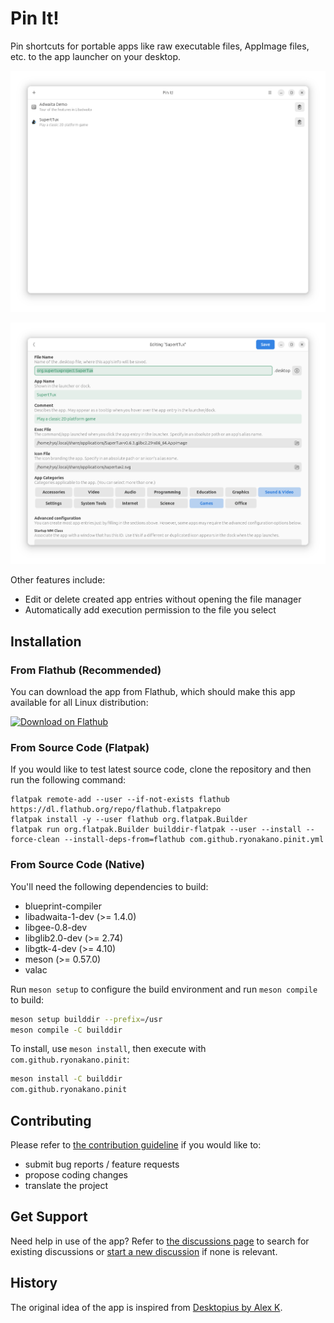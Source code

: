 # Pin It!
Pin shortcuts for portable apps like raw executable files, AppImage files, etc. to the app launcher on your desktop.

![Files view in the light mode](data/screenshots/gnome/screenshot-files-view-light.png)

![Edit view in the light mode](data/screenshots/gnome/screenshot-edit-view-light.png)

Other features include:

- Edit or delete created app entries without opening the file manager
- Automatically add execution permission to the file you select

## Installation
### From Flathub (Recommended)
You can download the app from Flathub, which should make this app available for all Linux distribution:

[<img src="https://flathub.org/assets/badges/flathub-badge-en.svg" width="160" alt="Download on Flathub">](https://flathub.org/apps/com.github.ryonakano.pinit)

### From Source Code (Flatpak)
If you would like to test latest source code, clone the repository and then run the following command:

```
flatpak remote-add --user --if-not-exists flathub https://dl.flathub.org/repo/flathub.flatpakrepo
flatpak install -y --user flathub org.flatpak.Builder
flatpak run org.flatpak.Builder builddir-flatpak --user --install --force-clean --install-deps-from=flathub com.github.ryonakano.pinit.yml
```

### From Source Code (Native)
You'll need the following dependencies to build:

* blueprint-compiler
* libadwaita-1-dev (>= 1.4.0)
* libgee-0.8-dev
* libglib2.0-dev (>= 2.74)
* libgtk-4-dev (>= 4.10)
* meson (>= 0.57.0)
* valac

Run `meson setup` to configure the build environment and run `meson compile` to build:

```bash
meson setup builddir --prefix=/usr
meson compile -C builddir
```

To install, use `meson install`, then execute with `com.github.ryonakano.pinit`:

```bash
meson install -C builddir
com.github.ryonakano.pinit
```

## Contributing
Please refer to [the contribution guideline](CONTRIBUTING.md) if you would like to:

- submit bug reports / feature requests
- propose coding changes
- translate the project

## Get Support
Need help in use of the app? Refer to [the discussions page](https://github.com/ryonakano/pinit/discussions) to search for existing discussions or [start a new discussion](https://github.com/ryonakano/pinit/discussions/new/choose) if none is relevant.

## History
The original idea of the app is inspired from [Desktopius by Alex K](https://github.com/alexkdeveloper/dfc).
